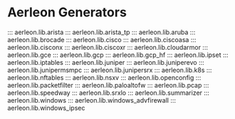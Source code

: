 # Aerleon Generators

::: aerleon.lib.arista
::: aerleon.lib.arista_tp
::: aerleon.lib.aruba
::: aerleon.lib.brocade
::: aerleon.lib.cisco
::: aerleon.lib.ciscoasa
::: aerleon.lib.cisconx
::: aerleon.lib.ciscoxr
::: aerleon.lib.cloudarmor
::: aerleon.lib.gce
::: aerleon.lib.gcp
::: aerleon.lib.gcp_hf
::: aerleon.lib.ipset
::: aerleon.lib.iptables
::: aerleon.lib.juniper
::: aerleon.lib.juniperevo
::: aerleon.lib.junipermsmpc
::: aerleon.lib.junipersrx
::: aerleon.lib.k8s
::: aerleon.lib.nftables
::: aerleon.lib.nsxv
::: aerleon.lib.openconfig
::: aerleon.lib.packetfilter
::: aerleon.lib.paloaltofw
::: aerleon.lib.pcap
::: aerleon.lib.speedway
::: aerleon.lib.srxlo
::: aerleon.lib.summarizer
::: aerleon.lib.windows
::: aerleon.lib.windows_advfirewall
::: aerleon.lib.windows_ipsec
